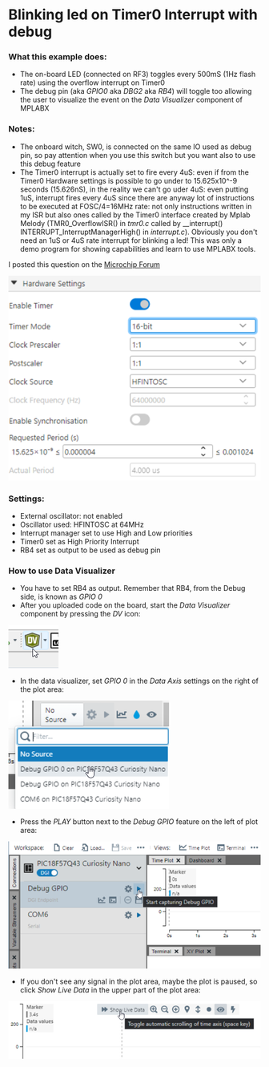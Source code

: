 # Blinking led on Timer0 Interrupt with debug

### What this example does:
- The on-board LED (connected on RF3) toggles every 500mS (1Hz flash rate) using the overflow interrupt on Timer0
- The debug pin (aka _GPIO0_ aka _DBG2_ aka _RB4_) will toggle too allowing the user to visualize the event on the _Data Visualizer_ component of MPLABX

### Notes:
- The onboard witch, SW0, is connected on the same IO used as debug pin, so pay attention when you use this switch but you want also to use this debug feature
- The Timer0 interrupt is actually set to fire every 4uS: even if from the Timer0 Hardware settings is possible to go under to 15.625x10^-9 seconds (15.626nS), in the reality we can't go uder 4uS: even putting 1uS, interrupt fires every 4uS since there are anyway lot of instructions to be executed at FOSC/4=16MHz rate: not only instructions written in my ISR but also ones called by the Timer0 interface created by Mplab Melody (TMR0_OverflowISR() in _tmr0.c_ called by __interrupt() INTERRUPT_InterruptManagerHigh() in _interrupt.c_). Obviously you don't need an 1uS or 4uS rate interrupt for blinking a led! This was only a demo program for showing capabilities and learn to use MPLABX tools.

I posted this question on the [Microchip Forum](https://forum.microchip.com/s/topic/a5CV40000002KYvMAM/t398385)

![Timer0 Settings](../assets/images/18F57Q43_blink_TImer0_Settings.png)

### Settings:
- External oscillator: not enabled
- Oscillator used: HFINTOSC at 64MHz
- Interrupt manager set to use High and Low priorities
- Timer0 set as High Priority Interrupt
- RB4 set as output to be used as debug pin 

### How to use Data Visualizer
- You have to set RB4 as output. Remember that RB4, from the Debug side, is known as _GPIO 0_
- After you uploaded code on the board, start the _Data Visualizer_ component by pressing the _DV_ icon:  

![Data Visualizer button](../assets/images/Data_Visualizer_button.png)

- In the data visualizer, set _GPIO 0_ in the _Data Axis_ settings on the right of the plot area:  

![Data Visualizer button](../assets/images/18F57Q43_enable_debug_gpio0.png)

- Press the _PLAY_ button next to the _Debug GPIO_ feature on the left of plot area:  

![Data Visualizer button](../assets/images/Start_Capturing_GPIO0.png)

- If you don't see any signal in the plot area, maybe the plot is paused, so click _Show Live Data_ in the upper part of the plot area:  

![Data Visualizer button](../assets/images/Show_Live_Data.png)